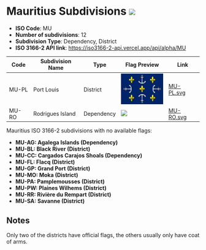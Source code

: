 # Mauritius Subdivisions ![](https://flagcdn.com/h40/mu.png)

- **ISO Code**: MU
- **Number of subdivisions**: 12
- **Subdivision Type**: Dependency, District
- **ISO 3166-2 API link**: https://iso3166-2-api.vercel.app/api/alpha/MU

| Code  | Subdivision Name         | Type | Flag Preview | Link |
|-------|--------------------------|--------------| -------------- |----------|
| MU-PL | Port Louis | District | <img src='https://raw.githubusercontent.com/amckenna41/iso3166-flags/main/iso3166-2-flags/MU/MU-PL.svg' height='80'> | [MU-PL.svg](https://github.com/amckenna41/iso3166-flags/blob/main/iso3166-2-flags/MU/MU-PL.svg) |
| MU-RO | Rodrigues Island | Dependency | <img src='https://raw.githubusercontent.com/amckenna41/iso3166-flags/main/iso3166-2-flags/MU/MU-RO.png' height='80'> | [MU-RO.svg](https://github.com/amckenna41/iso3166-flags/blob/main/iso3166-2-flags/MU/MU-RO.svg) |

Mauritius ISO 3166-2 subdivisions with no available flags:

* **MU-AG: Agalega Islands (Dependency)**
* **MU-BL: Black River (District)**
* **MU-CC: Cargados Carajos Shoals (Dependency)**
* **MU-FL: Flacq (District)**
* **MU-GP: Grand Port (District)**
* **MU-MO: Moka (District)**
* **MU-PA: Pamplemousses (District)**
* **MU-PW: Plaines Wilhems (District)**
* **MU-RR: Rivière du Rempart (District)**
* **MU-SA: Savanne (District)**

## Notes
Only two of the districts have official flags, the others usually only have coat of arms.
